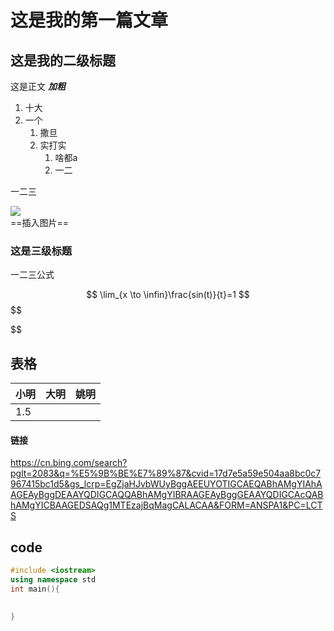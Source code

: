 # 这是我的第一篇文章
## 这是我的二级标题

这是正文
***加粗***
1. 十大
2. 一个
   1. 撒旦
   2. 实打实
      1. 啥都a
      2. 一二

一二三

![](2023-11-25-11-20-05.png)  
==插入图片==
### 这是三级标题
一二三公式

$$
\lim_{x \to \infin}\frac{sin(t)}{t}=1
$$
$$

$$

## 表格

| 小明 | 大明  | 姚明 |
| ---- | :---: | ---- |
| 1.5  |

#### 链接
https://cn.bing.com/search?pglt=2083&q=%E5%9B%BE%E7%89%87&cvid=17d7e5a59e504aa8bc0c7967415bc1d5&gs_lcrp=EgZjaHJvbWUyBggAEEUYOTIGCAEQABhAMgYIAhAAGEAyBggDEAAYQDIGCAQQABhAMgYIBRAAGEAyBggGEAAYQDIGCAcQABhAMgYICBAAGEDSAQg1MTEzajBqMagCALACAA&FORM=ANSPA1&PC=LCTS

## code
```cpp
#include <iostream>
using namespace std
int main(){
    

}
```